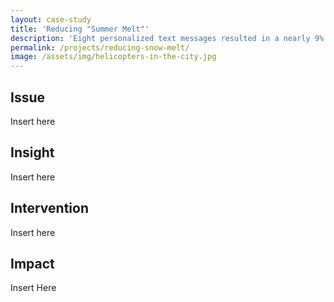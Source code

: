 ```yaml
---
layout: case-study
title: 'Reducing "Summer Melt"'
description: 'Eight personalized text messages resulted in a nearly 9% increase in college enrollment.'
permalink: /projects/reducing-snow-melt/
image: /assets/img/helicopters-in-the-city.jpg
---
```


## Issue

Insert here

## Insight

Insert here

## Intervention

Insert here

## Impact

Insert Here

